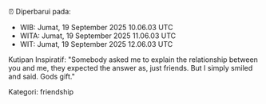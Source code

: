 ⏰ Diperbarui pada:
- WIB: Jumat, 19 September 2025 10.06.03 UTC
- WITA: Jumat, 19 September 2025 11.06.03 UTC
- WIT: Jumat, 19 September 2025 12.06.03 UTC

Kutipan Inspiratif:
"Somebody asked me to explain the relationship between you and me, they expected the answer as, just friends. But I simply smiled and said. Gods gift."


Kategori: friendship


